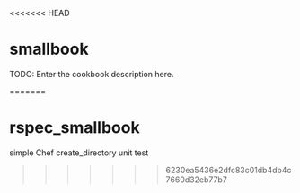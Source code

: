 <<<<<<< HEAD
# smallbook

TODO: Enter the cookbook description here.

=======
# rspec_smallbook
simple Chef create_directory unit test
>>>>>>> 6230ea5436e2dfc83c01db4db4c7660d32eb77b7
